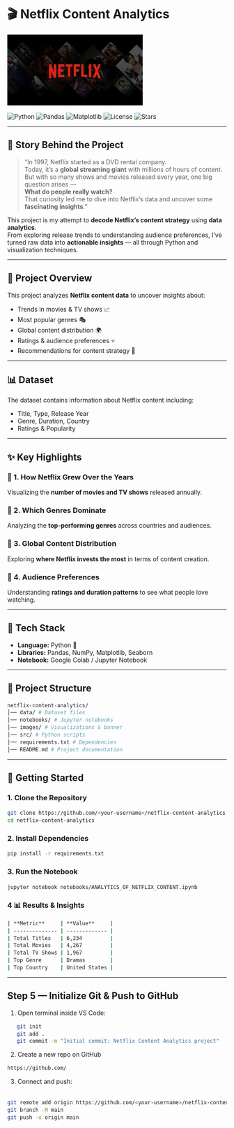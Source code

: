 # 🎬 Netflix Content Analytics  
![Banner](images/banner.png)

![Python](https://img.shields.io/badge/Python-3.10-blue)
![Pandas](https://img.shields.io/badge/Pandas-Data%20Analysis-green)
![Matplotlib](https://img.shields.io/badge/Matplotlib-Visualizations-orange)
![License](https://img.shields.io/badge/License-MIT-yellow)
![Stars](https://img.shields.io/github/stars/<your-username>/netflix-content-analytics?style=social)

---

## 🌟 Story Behind the Project  

> “In 1997, Netflix started as a DVD rental company.  
> Today, it’s a **global streaming giant** with millions of hours of content.  
> But with so many shows and movies released every year, one big question arises —  
> **What do people really watch?**  
> That curiosity led me to dive into Netflix’s data and uncover some **fascinating insights**.”

This project is my attempt to **decode Netflix’s content strategy** using **data analytics**.  
From exploring release trends to understanding audience preferences, I’ve turned raw data into **actionable insights** — all through Python and visualization techniques.

---

## 📌 Project Overview  
This project analyzes **Netflix content data** to uncover insights about:  
- Trends in movies & TV shows 📈  
- Most popular genres 🎭  
- Global content distribution 🌍  
- Ratings & audience preferences ⭐  
- Recommendations for content strategy 🎯  

---

## 📊 Dataset  
The dataset contains information about Netflix content including:  
- Title, Type, Release Year  
- Genre, Duration, Country  
- Ratings & Popularity  

---

## ✨ Key Highlights  

### 🔹 1. How Netflix Grew Over the Years  
Visualizing the **number of movies and TV shows** released annually.

### 🔹 2. Which Genres Dominate  
Analyzing the **top-performing genres** across countries and audiences.

### 🔹 3. Global Content Distribution  
Exploring **where Netflix invests the most** in terms of content creation.

### 🔹 4. Audience Preferences  
Understanding **ratings and duration patterns** to see what people love watching.

---

## 🧠 Tech Stack  
- **Language:** Python 🐍  
- **Libraries:** Pandas, NumPy, Matplotlib, Seaborn  
- **Notebook:** Google Colab / Jupyter Notebook  

---

## 📂 Project Structure  

```bash
netflix-content-analytics/
│── data/ # Dataset files
│── notebooks/ # Jupyter notebooks
│── images/ # Visualizations & banner
│── src/ # Python scripts
│── requirements.txt # Dependencies
│── README.md # Project documentation
```


---

## 🚀 Getting Started  

### **1. Clone the Repository**  
```bash
git clone https://github.com/<your-username>/netflix-content-analytics.git
cd netflix-content-analytics
```

### **2. Install Dependencies**

```bash
pip install -r requirements.txt
```

### **3. Run the Notebook**

```bash
jupyter notebook notebooks/ANALYTICS_OF_NETFLIX_CONTENT.ipynb
```


### **4 📊 Results & Insights**

```bash
| **Metric**     | **Value**     |
| -------------- | ------------- |
| Total Titles   | 6,234         |
| Total Movies   | 4,267         |
| Total TV Shows | 1,967         |
| Top Genre      | Dramas        |
| Top Country    | United States |

```



---

## **Step 5 — Initialize Git & Push to GitHub**

1. Open terminal inside VS Code:
```bash
   git init
   git add .
   git commit -m "Initial commit: Netflix Content Analytics project"
```

2. Create a new repo on GitHub
```bash
https://github.com/
```

3. Connect and push:
```bash

git remote add origin https://github.com/<your-username>/netflix-content-analytics.git
git branch -M main
git push -u origin main

```